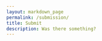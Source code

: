 ```yaml
---
layout: markdown_page
permalink: /submission/
title: Submit
description: Was there something?
---
```

